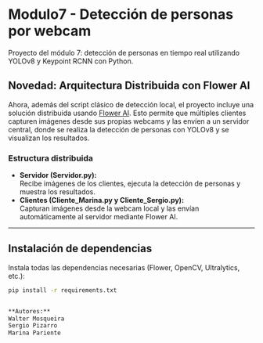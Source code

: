 # Modulo7 - Detección de personas por webcam

Proyecto del módulo 7: detección de personas en tiempo real utilizando YOLOv8 y Keypoint RCNN con Python.

## Novedad: Arquitectura Distribuida con Flower AI

Ahora, además del script clásico de detección local, el proyecto incluye una solución distribuida usando [Flower AI](https://flower.dev/). Esto permite que múltiples clientes capturen imágenes desde sus propias webcams y las envíen a un servidor central, donde se realiza la detección de personas con YOLOv8 y se visualizan los resultados.

### Estructura distribuida

- **Servidor (Servidor.py):**  
  Recibe imágenes de los clientes, ejecuta la detección de personas y muestra los resultados.
- **Clientes (Cliente_Marina.py y Cliente_Sergio.py):**  
  Capturan imágenes desde la webcam local y las envían automáticamente al servidor mediante Flower AI.

---

## Instalación de dependencias

Instala todas las dependencias necesarias (Flower, OpenCV, Ultralytics, etc.):

```bash
pip install -r requirements.txt


**Autores:**  
Walter Mosqueira
Sergio Pizarro
Marina Pariente